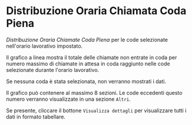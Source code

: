 # Distribuzione Oraria Chiamata Coda Piena

*Distribuzione Oraria Chiamate Coda Piena* per le code selezionate
nell'orario lavorativo impostato.

Il grafico a linea mostra il totale delle chiamate non entrate in coda 
per numero massimo di chiamate in attesa in coda raggiunto nelle code 
selezionate durante l'orario lavorativo.

Se nessuna coda è stata selezionata, non verranno mostrati i dati.

Il grafico può contenere al massimo 8 sezioni. Le code eccedenti questo
numero verranno visualizzate in una sezione ``Altri``.

Se presente, cliccare il bottone ``Visualizza dettagli`` per visualizzare
tutti i dati in formato tabellare.
